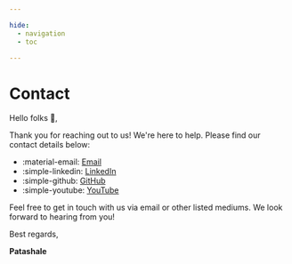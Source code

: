 ```yaml
---

hide:
  - navigation
  - toc

---
```


# Contact

Hello folks 👋,

Thank you for reaching out to us! We're here to help. Please find our contact details below:

<div class="grid cards" markdown>

-   :material-email: [Email](mailto:reachus@patashale.in)
-   :simple-linkedin: [LinkedIn](https://linkedin.com/company/patashale)
-   :simple-github: [GitHub](https://github.com/patashale)
-   :simple-youtube: [YouTube](https://youtube.com/@patashale)
  
</div>

Feel free to get in touch with us via email or other listed mediums. We look forward to hearing from you!

Best regards,

**Patashale**
